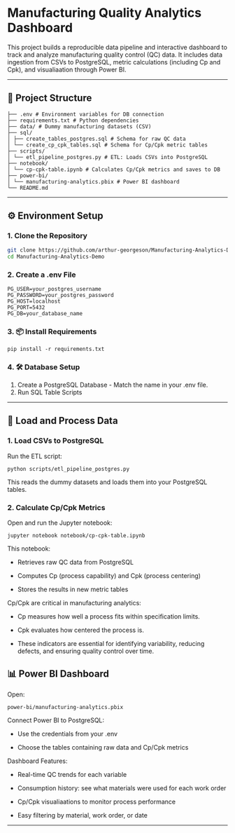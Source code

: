 # Manufacturing Quality Analytics Dashboard

This project builds a reproducible data pipeline and interactive dashboard to track and analyze manufacturing quality control (QC) data. It includes data ingestion from CSVs to PostgreSQL, metric calculations (including Cp and Cpk), and visualiaation through Power BI.

---

## 📁 Project Structure
```
├── .env # Environment variables for DB connection
├── requirements.txt # Python dependencies
├── data/ # Dummy manufacturing datasets (CSV)
├── sql/
│ ├── create_tables_postgres.sql # Schema for raw QC data
│ └── create_cp_cpk_tables.sql # Schema for Cp/Cpk metric tables
├── scripts/
│ └── etl_pipeline_postgres.py # ETL: Loads CSVs into PostgreSQL
├── notebook/
│ └── cp-cpk-table.ipynb # Calculates Cp/Cpk metrics and saves to DB
├── power-bi/
│ └── manufacturing-analytics.pbix # Power BI dashboard
└── README.md
```

---

## ⚙️ Environment Setup

### 1. Clone the Repository

```bash
git clone https://github.com/arthur-georgeson/Manufacturing-Analytics-Demo.git
cd Manufacturing-Analytics-Demo
```

### 2. Create a .env File
```
PG_USER=your_postgres_username
PG_PASSWORD=your_postgres_password
PG_HOST=localhost
PG_PORT=5432
PG_DB=your_database_name
```

### 3. 📦 Install Requirements
```
pip install -r requirements.txt
```

### 4. 🛠️ Database Setup
1. Create a PostgreSQL Database - Match the name in your .env file.
2. Run SQL Table Scripts
   
---
## 🚀 Load and Process Data

### 1. Load CSVs to PostgreSQL
Run the ETL script:
```
python scripts/etl_pipeline_postgres.py
```
This reads the dummy datasets and loads them into your PostgreSQL tables.

### 2. Calculate Cp/Cpk Metrics
Open and run the Jupyter notebook:
```
jupyter notebook notebook/cp-cpk-table.ipynb
```
This notebook:

- Retrieves raw QC data from PostgreSQL

- Computes Cp (process capability) and Cpk (process centering)

- Stores the results in new metric tables

Cp/Cpk are critical in manufacturing analytics:

- Cp measures how well a process fits within specification limits.

- Cpk evaluates how centered the process is.

- These indicators are essential for identifying variability, reducing defects, and ensuring quality control over time.

## 📊 Power BI Dashboard
Open:
```
power-bi/manufacturing-analytics.pbix
```
Connect Power BI to PostgreSQL:

- Use the credentials from your .env

- Choose the tables containing raw data and Cp/Cpk metrics

Dashboard Features:

- Real-time QC trends for each variable

- Consumption history: see what materials were used for each work order

- Cp/Cpk visualiaations to monitor process performance

- Easy filtering by material, work order, or date

---
